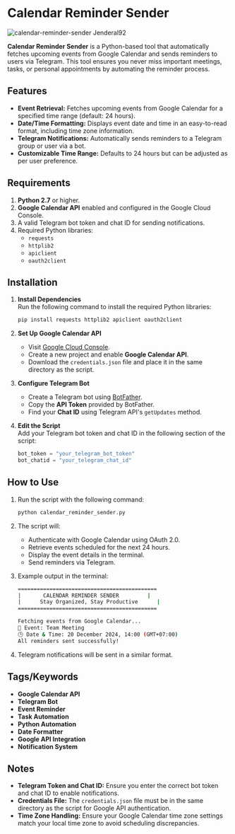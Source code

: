 # Calendar Reminder Sender

![calendar-reminder-sender Jenderal92](https://github.com/user-attachments/assets/73481b21-a47d-4892-8c0b-5963e4491edc)


**Calendar Reminder Sender** is a Python-based tool that automatically fetches upcoming events from Google Calendar and sends reminders to users via Telegram. This tool ensures you never miss important meetings, tasks, or personal appointments by automating the reminder process.

## Features

- **Event Retrieval:** Fetches upcoming events from Google Calendar for a specified time range (default: 24 hours).  
- **Date/Time Formatting:** Displays event date and time in an easy-to-read format, including time zone information.  
- **Telegram Notifications:** Automatically sends reminders to a Telegram group or user via a bot.  
- **Customizable Time Range:** Defaults to 24 hours but can be adjusted as per user preference.  

## Requirements

1. **Python 2.7** or higher.  
2. **Google Calendar API** enabled and configured in the Google Cloud Console.  
3. A valid Telegram bot token and chat ID for sending notifications.  
4. Required Python libraries:
   - `requests`
   - `httplib2`
   - `apiclient`
   - `oauth2client`

## Installation

1. **Install Dependencies**  
   Run the following command to install the required Python libraries:  
   ```bash
   pip install requests httplib2 apiclient oauth2client
   ```

2. **Set Up Google Calendar API**  
   - Visit [Google Cloud Console](https://console.cloud.google.com/).  
   - Create a new project and enable **Google Calendar API**.  
   - Download the `credentials.json` file and place it in the same directory as the script.

3. **Configure Telegram Bot**  
   - Create a Telegram bot using [BotFather](https://core.telegram.org/bots#botfather).  
   - Copy the **API Token** provided by BotFather.  
   - Find your **Chat ID** using Telegram API's `getUpdates` method.

4. **Edit the Script**  
   Add your Telegram bot token and chat ID in the following section of the script:  
   ```python
   bot_token = "your_telegram_bot_token"
   bot_chatid = "your_telegram_chat_id"
   ```

## How to Use

1. Run the script with the following command:  
   ```bash
   python calendar_reminder_sender.py
   ```

2. The script will:  
   - Authenticate with Google Calendar using OAuth 2.0.  
   - Retrieve events scheduled for the next 24 hours.  
   - Display the event details in the terminal.  
   - Send reminders via Telegram.

3. Example output in the terminal:  
   ```bash
   ============================================
   |       CALENDAR REMINDER SENDER         |
   |      Stay Organized, Stay Productive      |
   ============================================

   Fetching events from Google Calendar...
   📅 Event: Team Meeting  
   🕒 Date & Time: 20 December 2024, 14:00 (GMT+07:00)
   All reminders sent successfully!
   ```

4. Telegram notifications will be sent in a similar format.


## Tags/Keywords

- **Google Calendar API**  
- **Telegram Bot**  
- **Event Reminder**  
- **Task Automation**  
- **Python Automation**  
- **Date Formatter**  
- **Google API Integration**  
- **Notification System**

## Notes

- **Telegram Token and Chat ID:** Ensure you enter the correct bot token and chat ID to enable notifications.  
- **Credentials File:** The `credentials.json` file must be in the same directory as the script for Google API authentication.  
- **Time Zone Handling:** Ensure your Google Calendar time zone settings match your local time zone to avoid scheduling discrepancies.
